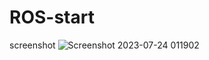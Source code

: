 # ROS-start
screenshot 
![Screenshot 2023-07-24 011902](https://github.com/LOCO1S/ROS-start/assets/138608097/51d44087-9f20-4162-a296-544987a56366)
